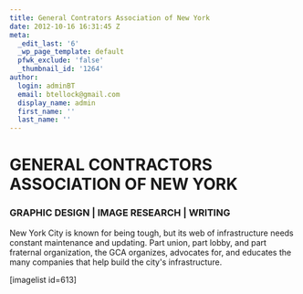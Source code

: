 ```yaml
---
title: General Contrators Association of New York
date: 2012-10-16 16:31:45 Z
meta:
  _edit_last: '6'
  _wp_page_template: default
  pfwk_exclude: 'false'
  _thumbnail_id: '1264'
author:
  login: adminBT
  email: btellock@gmail.com
  display_name: admin
  first_name: ''
  last_name: ''
---
```


<h1>GENERAL CONTRACTORS ASSOCIATION OF NEW YORK</h1>
<h3>GRAPHIC DESIGN | IMAGE RESEARCH | WRITING</h3>
New York City is known for being tough, but its web of infrastructure needs constant maintenance and updating. Part union, part lobby, and part fraternal organization, the GCA organizes, advocates for, and educates the many companies that help build the city's infrastructure.

[imagelist id=613]
